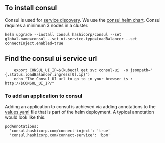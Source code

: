 ## To install consul
Consul is used for [service discovery](https://www.consul.io/intro).
We use the [consul helm chart](https://github.com/hashicorp/consul-helm).
Consul requires a minimum 3 nodes in a cluster.

```
helm upgrade --install consul hashicorp/consul --set global.name=consul --set ui.service.type=LoadBalancer --set connectInject.enabled=true
```
## Find the consul ui service url 
```
    export CONSUL_UI_IP=$(kubectl get svc consul-ui  -o jsonpath="{.status.loadBalancer.ingress[0].ip}")
    echo "The Consul UI url to go to in your browser is : http://$CONSUL_UI_IP/"
```

### To add an application to consul
Adding an application to consul is achieved via adding annotations to the [values.yaml](../../applications/bpm/bpm/values.yaml) file that is part of the helm deployment.
A typical annotation would look like this.
```
podAnnotations:
  'consul.hashicorp.com/connect-inject': 'true'
  'consul.hashicorp.com/connect-service': 'bpm'
```